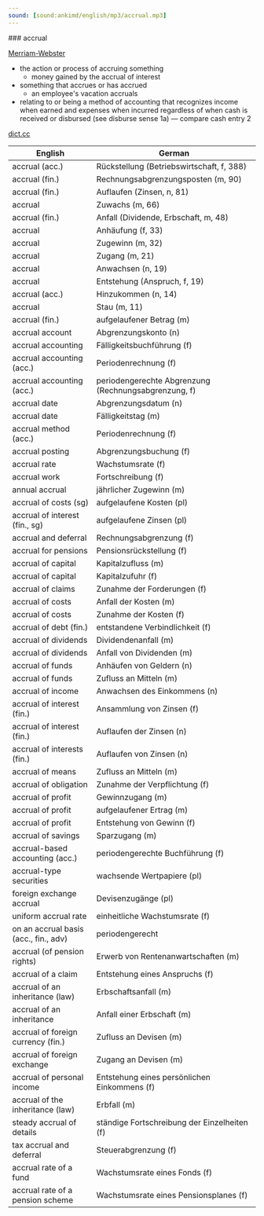 ```yaml
---
sound: [sound:ankimd/english/mp3/accrual.mp3]
---
```


\### accrual

[Merriam-Webster](https://www.merriam-webster.com/dictionary/accrual)

- the action or process of accruing something
    - money gained by the accrual of interest
- something that accrues or has accrued
    - an employee's vacation accruals
- relating to or being a method of accounting that recognizes income when earned and expenses when incurred regardless of when cash is received or disbursed (see disburse sense 1a) — compare cash entry 2

[dict.cc](https://www.dict.cc/accrual)

| English        | German       |
| -------------- | ------------ |
| accrual (acc.) | Rückstellung (Betriebswirtschaft, f, 388) |
| accrual (fin.) | Rechnungsabgrenzungsposten (m, 90) |
| accrual (fin.) | Auflaufen (Zinsen, n, 81) |
| accrual | Zuwachs (m, 66) |
| accrual (fin.) | Anfall (Dividende, Erbschaft, m, 48) |
| accrual | Anhäufung (f, 33) |
| accrual | Zugewinn (m, 32) |
| accrual | Zugang (m, 21) |
| accrual | Anwachsen (n, 19) |
| accrual | Entstehung (Anspruch, f, 19) |
| accrual (acc.) | Hinzukommen (n, 14) |
| accrual | Stau (m, 11) |
| accrual (fin.) | aufgelaufener Betrag (m) |
| accrual account | Abgrenzungskonto (n) |
| accrual accounting | Fälligkeitsbuchführung (f) |
| accrual accounting (acc.) | Periodenrechnung (f) |
| accrual accounting (acc.) | periodengerechte Abgrenzung (Rechnungsabgrenzung, f) |
| accrual date | Abgrenzungsdatum (n) |
| accrual date | Fälligkeitstag (m) |
| accrual method (acc.) | Periodenrechnung (f) |
| accrual posting | Abgrenzungsbuchung (f) |
| accrual rate | Wachstumsrate (f) |
| accrual work | Fortschreibung (f) |
| annual accrual | jährlicher Zugewinn (m) |
| accrual of costs (sg) | aufgelaufene Kosten (pl) |
| accrual of interest (fin., sg) | aufgelaufene Zinsen (pl) |
| accrual and deferral | Rechnungsabgrenzung (f) |
| accrual for pensions | Pensionsrückstellung (f) |
| accrual of capital | Kapitalzufluss (m) |
| accrual of capital | Kapitalzufuhr (f) |
| accrual of claims | Zunahme der Forderungen (f) |
| accrual of costs | Anfall der Kosten (m) |
| accrual of costs | Zunahme der Kosten (f) |
| accrual of debt (fin.) | entstandene Verbindlichkeit (f) |
| accrual of dividends | Dividendenanfall (m) |
| accrual of dividends | Anfall von Dividenden (m) |
| accrual of funds | Anhäufen von Geldern (n) |
| accrual of funds | Zufluss an Mitteln (m) |
| accrual of income | Anwachsen des Einkommens (n) |
| accrual of interest (fin.) | Ansammlung von Zinsen (f) |
| accrual of interest (fin.) | Auflaufen der Zinsen (n) |
| accrual of interests (fin.) | Auflaufen von Zinsen (n) |
| accrual of means | Zufluss an Mitteln (m) |
| accrual of obligation | Zunahme der Verpflichtung (f) |
| accrual of profit | Gewinnzugang (m) |
| accrual of profit | aufgelaufener Ertrag (m) |
| accrual of profit | Entstehung von Gewinn (f) |
| accrual of savings | Sparzugang (m) |
| accrual-based accounting <ABAC> (acc.) | periodengerechte Buchführung (f) |
| accrual-type securities | wachsende Wertpapiere (pl) |
| foreign exchange accrual | Devisenzugänge (pl) |
| uniform accrual rate | einheitliche Wachstumsrate (f) |
| on an accrual basis (acc., fin., adv) | periodengerecht |
| accrual (of pension rights) | Erwerb von Rentenanwartschaften (m) |
| accrual of a claim | Entstehung eines Anspruchs (f) |
| accrual of an inheritance (law) | Erbschaftsanfall (m) |
| accrual of an inheritance | Anfall einer Erbschaft (m) |
| accrual of foreign currency (fin.) | Zufluss an Devisen (m) |
| accrual of foreign exchange | Zugang an Devisen (m) |
| accrual of personal income | Entstehung eines persönlichen Einkommens (f) |
| accrual of the inheritance (law) | Erbfall (m) |
| steady accrual of details | ständige Fortschreibung der Einzelheiten (f) |
| tax accrual and deferral | Steuerabgrenzung (f) |
| accrual rate of a fund | Wachstumsrate eines Fonds (f) |
| accrual rate of a pension scheme | Wachstumsrate eines Pensionsplanes (f) |
